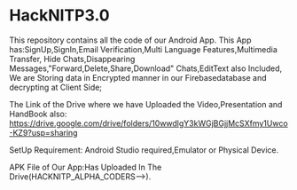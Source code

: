 # HackNITP3.0
This repository contains all the code of our Android App.
This App has:SignUp,SignIn,Email Verification,Multi Language Features,Multimedia Transfer,
Hide Chats,Disappearing Messages,"Forward,Delete,Share,Download" Chats,EditText also Included,
We are Storing data in Encrypted manner in our Firebasedatabase and decrypting at Client Side;

The Link of the Drive where we have Uploaded the Video,Presentation and HandBook also:
https://drive.google.com/drive/folders/10wwdlgY3kWGjBGjjMcSXfmy1Uwco-KZ9?usp=sharing

SetUp Requirement: Android Studio required,Emulator or Physical Device.

APK File of Our App:Has Uploaded In The Drive(HACKNITP_ALPHA_CODERS-->).
